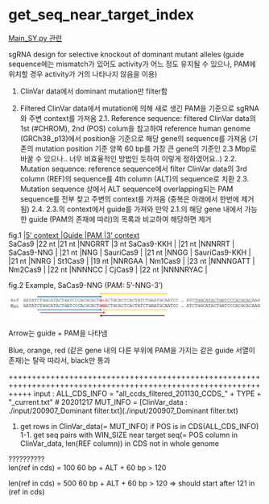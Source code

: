 # get_seq_near_target_index


[Main_SY.py 관련](./Main_SY.py)

sgRNA design for selective knockout of dominant mutant alleles
(guide sequence에는 mismatch가 있어도 activity가 어느 정도 유지될 수 있으나, PAM에 위치할 경우 activity가 거의 나타나지 않음을 이용)

1. ClinVar data에서 dominant mutation만 filter함


2. Filtered ClinVar data에서 mutation에 의해 새로 생긴 PAM을 기준으로 sgRNA와 주변 context를 가져옴
    2.1. Reference sequence: filtered ClinVar data의 1st (#CHROM), 2nd (POS) colum을 참고하여 reference human genome (GRCh38_p13)에서 position을 기준으로 해당 gene의 sequence를 가져옴 (기존의 mutation position 기준 양쪽 60 bp를 가장 큰 gene의 기준인 2.3 Mbp로 바꿀 수 있으나.. 너무 비효율적인 방법인 듯하여 이렇게 정하였어요..)
    2.2. Mutation sequence: reference sequence에서 filter ClinVar data의 3rd column (REF)의 sequence를 4th column (ALT)의 sequence로 치환
    2.3. Mutation sequence 상에서 ALT sequence에 overlapping되는 PAM sequence를 전부 찾고 주변의 context를 가져옴 (중복은 아래에서 한번에 제거됨)
    2.4. 2.3.의 context에서 guide를 가져와 만약 2.1.의 해당 gene 내에서 가능한 guide (PAM의 존재에 따라)의 목록과 비교하여 해당하면 제거

fig.1
	         <u>|5’ context	|Guide	|PAM	    |3’ context</u>	       
SaCas9	        |22 nt	    |21 nt	|NNGRRT	    |3 nt
SaCas9-KKH		|           |21 nt	|NNNRRT	    |
SaCas9-NNG		|           |21 nt	|NNG	    |
SauriCas9		|           |21 nt	|NNGG	    |
SauriCas9-KKH	|           |21 nt	|NNRG	    |
St1Cas9		    |           |19 nt	|NNRGAA	    |
Nm1Cas9		    |           |23 nt	|NNNNGATT	|
Nm2Cas9		    |           |22 nt	|NNNNCC	    |
CjCas9		    |           |22 nt	|NNNNRYAC   |

fig.2 Example, SaCas9-NNG (PAM: 5’-NNG-3’)
![alt text](./fig_2.PNG)

Arrow는 guide + PAM을 나타냄

Blue, orange, red (같은 gene 내의 다른 부위에 PAM을 가지는 같은 guide 서열이 존재)는 탈락
따라서, black만 통과




+++++++++++++++++++++++++++++++++++++++++++++++++++++++++++++++++++++++++++++++++++++++++++++++++++++++++++++++++
input : 
    ALL_CDS_INFO = "all_ccds_filtered_201130_CCDS_" + TYPE + "_current.txt"  # 20201217
    MUT_INFO = [ClinVar_data : ./input/200907_Dominant filter.txt](./input/200907_Dominant filter.txt)
    
 
1. get rows in ClinVar_data(= MUT_INFO) if POS is in CDS(ALL_CDS_INFO) 
    1-1. get seq pairs with WIN_SIZE near target seq(= POS column in ClinVar_data, len(REF column)) in CDS not in whole genome
    



??????????    
len(ref in cds) = 100
60 bp + ALT + 60 bp > 120

len(ref in cds) = 500
60 bp + ALT + 60 bp > 120
=> should start after 121 in (ref in cds)




